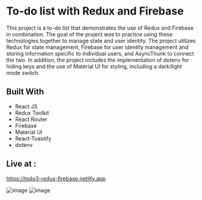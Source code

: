 # To-do list with Redux and Firebase

This project is a to-do list that demonstrates the use of Redux and Firebase in combination. The goal of the project was to practice using these technologies together to manage state and user identity. The project utilizes Redux for state management, Firebase for user identity management and storing information specific to individual users, and AsyncThunk to connect the two. In addition, the project includes the implementation of dotenv for hiding keys and the use of Material UI for styling, including a dark/light mode switch.


## Built With

- React JS
- Redux Toolkit
- React Router
- Firebase
- Material UI
- React-Toastify
- dotenv

## Live at :
https://todo3-redux-firebase.netlify.app

![image](https://user-images.githubusercontent.com/99732661/209230481-2070a97b-ae9c-4e8f-aa97-223b1f5b3cee.png)
![image](https://user-images.githubusercontent.com/99732661/209230500-da7d7189-5b81-464e-bb91-e597ceb84dec.png)
